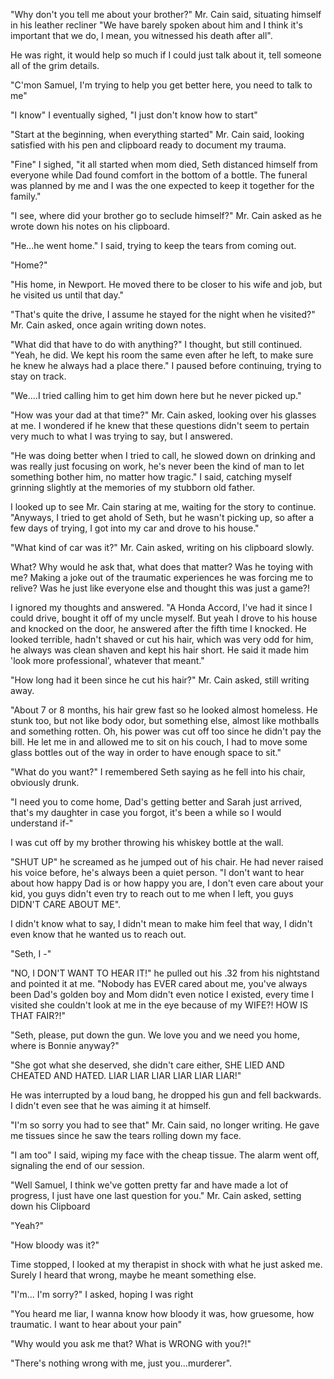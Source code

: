 "Why don't you tell me about your brother?" Mr. Cain said, situating himself in his leather recliner "We have barely spoken about him and I think it's important that we do, I mean, you witnessed his death after all".

He was right, it would help so much if I could just talk about it, tell someone all of the grim details. 

 "C'mon Samuel, I'm trying to help you get better here, you need to talk to me"
 
"I know" I eventually sighed, "I just don't know how to start"

 "Start at the beginning, when everything started" Mr. Cain said, looking satisfied with his pen and clipboard ready to document my trauma.

 "Fine" I sighed, "it all started when mom died, Seth distanced himself from everyone while Dad found comfort in the bottom of a bottle. The funeral was planned by me and I was the one expected to keep it together for the family."

 "I see, where did your brother go to seclude himself?" Mr. Cain asked as he wrote down his notes on his clipboard.

 "He...he went home." I said, trying to keep the tears from coming out.

 "Home?"

 "His home, in Newport. He moved there to be closer to his wife and job, but he visited us until that day." 

 "That's quite the drive, I assume he stayed for the night when he visited?" Mr. Cain asked, once again writing down notes.

 "What did that have to do with anything?" I thought, but still continued. "Yeah, he did. We kept his room the same even after he left, to make sure he knew he always had a place there." I paused before continuing, trying to stay on track. 

"We....I tried calling him to get him down here but he never picked up."

 "How was your dad at that time?" Mr. Cain asked, looking over his glasses at me. I wondered if he knew that these questions didn't seem to pertain very much to what I was trying to say, but I answered.

 "He was doing better when I tried to call, he slowed down on drinking and was really just focusing on work, he's never been the kind of man to let something bother him, no matter how tragic." I said, catching myself grinning slightly at the memories of my stubborn old father.

 I looked up to see Mr. Cain staring at me, waiting for the story to continue. "Anyways, I tried to get ahold of Seth, but he wasn't picking up, so after a few days of trying, I got into my car and drove to his house."

 "What kind of car was it?" Mr. Cain asked, writing on his clipboard slowly.

 What? Why would he ask that, what does that matter? Was he toying with me? Making a joke out of the traumatic experiences he was forcing me to relive? Was he just like everyone else and thought this was just a game?!

 I ignored my thoughts and answered. "A Honda Accord, I've had it since I could drive, bought it off of my uncle myself. But yeah I drove to his house and knocked on the door, he answered after the fifth time I knocked. He looked terrible, hadn't shaved or cut his hair, which was very odd for him, he always was clean shaven and kept his hair short. He said it made him 'look more professional', whatever that meant."

 "How long had it been since he cut his hair?" Mr. Cain asked, still writing away.

 "About 7 or 8 months, his hair grew fast so he looked almost homeless. He stunk too, but not like body odor, but something else, almost like mothballs and something rotten. Oh, his power was cut off too since he didn't pay the bill. He let me in and allowed me to sit on his couch, I had to move some glass bottles out of the way in order to have enough space to sit."

 "What do you want?" I remembered Seth saying as he fell into his chair, obviously drunk.
 
"I need you to come home, Dad's getting better and Sarah just arrived, that's my daughter in case you forgot, it's been a while so I would understand if-"

 I was cut off by my brother throwing his whiskey bottle at the wall. 

 "SHUT UP" he screamed as he jumped out of his chair. He had never raised his voice before, he's always been a quiet person. "I don't want to hear about how happy Dad is or how happy you are, I don't even care about your kid, you guys didn't even try to reach out to me when I left, you guys DIDN'T CARE ABOUT ME".
 
I didn't know what to say, I didn't mean to make him feel that way, I didn't even know that he wanted us to reach out. 

 "Seth, I -"
 
"NO, I DON'T WANT TO HEAR IT!" he pulled out his .32 from his nightstand and pointed it at me. "Nobody has EVER cared about me, you've always been Dad's golden boy and Mom didn't even notice I existed, every time I visited she couldn't look at me in the eye because of my WIFE?! HOW IS THAT FAIR?!"

 "Seth, please, put down the gun. We love you and we need you home, where is Bonnie anyway?"
 
"She got what she deserved, she didn't care either, SHE LIED AND CHEATED AND HATED. LIAR LIAR LIAR LIAR LIAR LIAR!"
 
He was interrupted by a loud bang, he dropped his gun and fell backwards. I didn't even see that he was aiming it at himself.
 
"I'm so sorry you had to see that" Mr. Cain said, no longer writing. He gave me tissues since he saw the tears rolling down my face. 

 "I am too" I said, wiping my face with the cheap tissue.
 The alarm went off, signaling the end of our session.
 
"Well Samuel, I think we've gotten pretty far and have made a lot of progress, I just have one last question for you." Mr. Cain asked, setting down his Clipboard 

"Yeah?"

 "How bloody was it?"

 Time stopped, I looked at my therapist in shock with what he just asked me. Surely I heard that wrong, maybe he meant something else.
 
"I'm... I'm sorry?" I asked, hoping I was right
 
"You heard me liar, I wanna know how bloody it was, how gruesome, how traumatic. I want to hear about your pain"

 "Why would you ask me that? What is WRONG with you?!"

 "There's nothing wrong with me, just you...murderer".